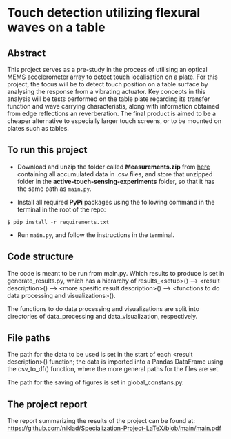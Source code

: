 # Touch detection utilizing flexural waves on a table

## Abstract
This project serves as a pre-study in the process of utilising an optical MEMS accelerometer array to detect touch localisation on a plate. For this project, the focus will be to detect touch position on a table surface by analysing the response from a vibrating actuator. Key concepts in this analysis will be tests performed on the table plate regarding its transfer function and wave carrying characteristis, along with information obtained from edge reflections an reverberation. The final product is aimed to be a cheaper alternative to especially larger touch screens, or to be mounted on plates such as tables.

## To run this project

- Download and unzip the folder called **Measurements.zip** from [here](https://drive.google.com/file/d/15CAPPqugtm5_a0zzWb3lcDOTvgqhEa0F/view?usp=share_link "Google Drive containing Measurements.zip")  containing all accumulated data in .csv files, and store that unzipped folder in the **active-touch-sensing-experiments** folder, so that it has the same path as `main.py`.

- Install all required **PyPi** packages using the following command in the terminal in the root of the repo:
```
$ pip install -r requirements.txt
```

- Run `main.py`, and follow the instructions in the terminal.
 
## Code structure
The code is meant to be run from main.py. Which results to produce is set in generate_results.py, which has a hierarchy of results_\<setup>() --> \<result description>() --> \<more spesific result description>() --> \<functions to do data processing and visualizations>().

The functions to do data processing and visualizations are split into directories of data_processing and data_visualization, respectively.

## File paths
The path for the data to be used is set in the start of each \<result description>() function; the data is imported into a Pandas DataFrame using the csv_to_df() function, where the more general paths for the files are set.

The path for the saving of figures is set in global_constans.py.

## The project report
The report summarizing the results of the project can be found at: https://github.com/niklad/Specialization-Project-LaTeX/blob/main/main.pdf
